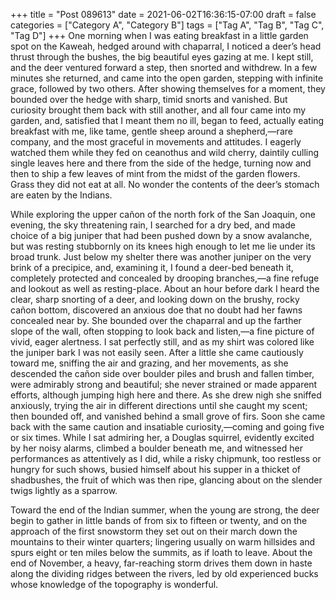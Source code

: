 +++
title = "Post 089613"
date = 2021-06-02T16:36:15-07:00
draft = false
categories = ["Category A", "Category B"]
tags = ["Tag A", "Tag B", "Tag C", "Tag D"]
+++
One morning when I was eating breakfast in a little garden spot on the Kaweah, hedged around with chaparral, I noticed a deer’s head thrust through the bushes, the big beautiful eyes gazing at me. I kept still, and the deer ventured forward a step, then snorted and withdrew. In a few minutes she returned, and came into the open garden, stepping with infinite grace, followed by two others. After showing themselves for a moment, they bounded over the hedge with sharp, timid snorts and vanished. But curiosity brought them back with still another, and all four came into my garden, and, satisfied that I meant them no ill, began to feed, actually eating breakfast with me, like tame, gentle sheep around a shepherd,—rare company, and the most graceful in movements and attitudes. I eagerly watched them while they fed on ceanothus and wild cherry, daintily culling single leaves here and there from the side of the hedge, turning now and then to ship a few leaves of mint from the midst of the garden flowers. Grass they did not eat at all. No wonder the contents of the deer’s stomach are eaten by the Indians.

While exploring the upper cañon of the north fork of the San Joaquin, one evening, the sky threatening rain, I searched for a dry bed, and made choice of a big juniper that had been pushed down by a snow avalanche, but was resting stubbornly on its knees high enough to let me lie under its broad trunk. Just below my shelter there was another juniper on the very brink of a precipice, and, examining it, I found a deer-bed beneath it, completely protected and concealed by drooping branches,—a fine refuge and lookout as well as resting-place. About an hour before dark I heard the clear, sharp snorting of a deer, and looking down on the brushy, rocky cañon bottom, discovered an anxious doe that no doubt had her fawns concealed near by. She bounded over the chaparral and up the farther slope of the wall, often stopping to look back and listen,—a fine picture of vivid, eager alertness. I sat perfectly still, and as my shirt was colored like the juniper bark I was not easily seen. After a little she came cautiously toward me, sniffing the air and grazing, and her movements, as she descended the cañon side over boulder piles and brush and fallen timber, were admirably strong and beautiful; she never strained or made apparent efforts, although jumping high here and there. As she drew nigh she sniffed anxiously, trying the air in different directions until she caught my scent; then bounded off, and vanished behind a small grove of firs. Soon she came back with the same caution and insatiable curiosity,—coming and going five or six times. While I sat admiring her, a Douglas squirrel, evidently excited by her noisy alarms, climbed a boulder beneath me, and witnessed her performances as attentively as I did, while a risky chipmunk, too restless or hungry for such shows, busied himself about his supper in a thicket of shadbushes, the fruit of which was then ripe, glancing about on the slender twigs lightly as a sparrow.

Toward the end of the Indian summer, when the young are strong, the deer begin to gather in little bands of from six to fifteen or twenty, and on the approach of the first snowstorm they set out on their march down the mountains to their winter quarters; lingering usually on warm hillsides and spurs eight or ten miles below the summits, as if loath to leave. About the end of November, a heavy, far-reaching storm drives them down in haste along the dividing ridges between the rivers, led by old experienced bucks whose knowledge of the topography is wonderful.
